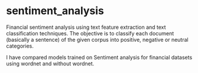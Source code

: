 # sentiment_analysis

Financial sentiment analysis using text feature extraction and text classification techniques. The objective is to classify each document (basically a sentence) of the given corpus into positive, negative or neutral categories.


I have compared models trained on Sentiment analysis for financial datasets using wordnet and without wordnet.
